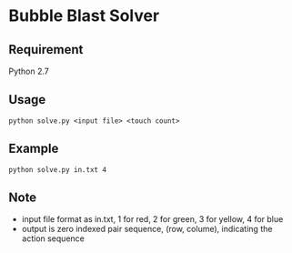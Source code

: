 # Bubble Blast Solver

## Requirement
Python 2.7

## Usage
    python solve.py <input file> <touch count>

## Example
    python solve.py in.txt 4

## Note
- input file format as in.txt, 1 for red, 2 for green, 3 for yellow, 4 for blue
- output is zero indexed pair sequence, (row, colume), indicating the action sequence

